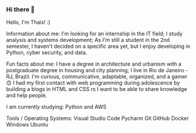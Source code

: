 ### Hi there 👋

Hello,
I'm Thais! :)

Information about me:
I'm looking for an internship in the IT field;
I study analysis and systems development;
As I'm still a student in the 2nd semester, I haven't decided on a specific area yet, but I enjoy developing in Python, cyber security, and data.

Fun facts about me:
I have a degree in architecture and urbanism with a postgraduate degree in housing and city planning;
I live in Rio de Janeiro - RJ, Brazil.
I'm curious, communicative, adaptable, organized, and a gamer 😊
I had my first contact with web programming during adolescence by building a blogs in HTML and CSS rs
I want to be able to share knowledge and help people.

I am currently studying:
Python and AWS

Tools / Operating Systems:
Visual Studio Code
Pycharm
Git
GitHub
Docker
Windows
Ubuntu
